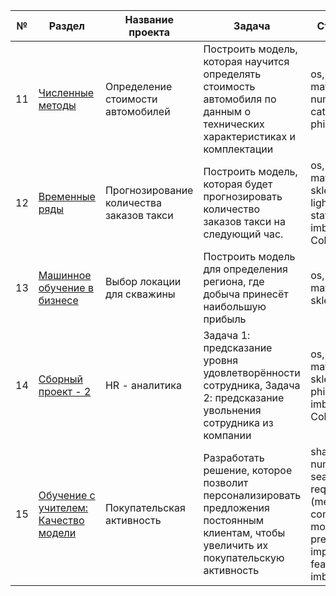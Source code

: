 | №  | Раздел | Название проекта | Задача | Стек технологий |
|----|--------|------------------|--------|-----------------|
| 11 | [Численные методы](https://github.com/Grisha1205/Python-projects-repository/tree/main/%D0%A7%D0%B8%D1%81%D0%BB%D0%B5%D0%BD%D0%BD%D1%8B%D0%B5%20%D0%BC%D0%B5%D1%82%D0%BE%D0%B4%D1%8B) | Определение стоимости автомобилей | Построить модель, которая научится определять стоимость автомобиля по данным о технических характеристиках и комплектации | os, pandas, matplotlib, seaborn, numpy, sklearn, catboost, lightgbm, phik |
| 12 | [Временные ряды](https://github.com/Grisha1205/Python-projects-repository/tree/main/%D0%92%D1%80%D0%B5%D0%BC%D0%B5%D0%BD%D0%BD%D1%8B%D0%B5%20%D1%80%D1%8F%D0%B4%D1%8B) | Прогнозирование количества заказов такси | Построить модель, которая будет прогнозировать количество заказов такси на следующий час. | os, pandas, matplotlib, seaborn, sklearn, catboost, lightgbm, statsmodels, imblearn (Pipeline, ColumnTransformer) |
| 13 | [Машинное обучение в бизнесе](https://github.com/Grisha1205/Python-projects-repository/tree/main/%D0%9C%D0%B0%D1%88%D0%B8%D0%BD%D0%BD%D0%BE%D0%B5%20%D0%BE%D0%B1%D1%83%D1%87%D0%B5%D0%BD%D0%B8%D0%B5%20%D0%B2%20%D0%B1%D0%B8%D0%B7%D0%BD%D0%B5%D1%81%D0%B5) | Выбор локации для скважины | Построить модель для определения региона, где добыча принесёт наибольшую прибыль | os, pandas, numpy, matplotlib, seaborn, sklearn, scipy |
| 14 | [Сборный проект - 2](https://github.com/Grisha1205/Python-projects-repository/tree/main/%D0%A1%D0%B1%D0%BE%D1%80%D0%BD%D1%8B%D0%B9%20%D0%BF%D1%80%D0%BE%D0%B5%D0%BA%D1%82%20-%202) | HR - аналитика | Задача 1: предсказание уровня удовлетворённости сотрудника, Задача 2: предсказание увольнения сотрудника из компании | os, pandas, matplotlib, seaborn, sklearn, catboost, phik, statsmodels, imblearn (Pipeline, ColumnTransformer)|
| 15 | [Обучение с учителем: Качество модели](https://github.com/Grisha1205/Python-projects-repository/tree/main/%D0%9E%D0%B1%D1%83%D1%87%D0%B5%D0%BD%D0%B8%D0%B5%20%D1%81%20%D1%83%D1%87%D0%B8%D1%82%D0%B5%D0%BB%D0%B5%D0%BC%3A%20%D0%9A%D0%B0%D1%87%D0%B5%D1%81%D1%82%D0%B2%D0%BE%20%D0%BC%D0%BE%D0%B4%D0%B5%D0%BB%D0%B8) | Покупательская активность | Разработать решение, которое позволит персонализировать предложения постоянным клиентам, чтобы увеличить их покупательскую активность | shap, matplotlib, numpy, pandas, seaborn, os, requests, sklearn (metrics, pipeline, compose, model_selection, preprocessing, impute, inspection, feature_selection), imblearn |